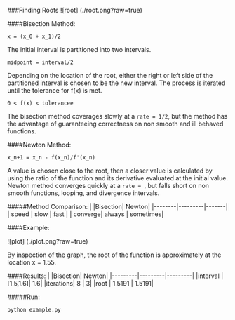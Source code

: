 ###Finding Roots
![root] (./root.png?raw=true)

####Bisection Method:

`x = (x_0 + x_1)/2`

The initial interval is partitioned into two intervals.

`midpoint = interval/2`

Depending on the location of the root, either the right or left side of the partitioned interval is chosen to be the new interval. The process is iterated until the tolerance for f(x) is met.

`0 < f(x) < tolerancee`

 The bisection method coverages slowly at a `rate = 1/2`, but the method has the advantage of guaranteeing correctness on non smooth and ill behaved functions.

####Newton Method:

`x_n+1 = x_n - f(x_n)/f'(x_n)`

A value is chosen close to the root, then a closer value is calculated by using the ratio of the function and its derivative evaluated at the initial value. Newton method converges quickly at a `rate = `, but falls short on non smooth functions, looping, and divergence intervals.   


#####Method Comparison:
|        |Bisection| Newton|
|--------|---------|-------|
| speed  | slow    | fast  |
| converge| always | sometimes|

####Example:

![plot] (./plot.png?raw=true)

By inspection of the graph, the root of the function is approximately at the location x = 1.55.

####Results:
|         |Bisection| Newton|
|---------|---------|---------|
|interval | [1.5,1.6]| 1.6|
|iterations| 8       | 3|
|root      | 1.5191  | 1.5191|

#####Run:
```
python example.py
```